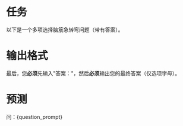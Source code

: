 # 任务
以下是一个多项选择脑筋急转弯问题（带有答案）。

# 输出格式
最后，您**必须**先输入"答案："，然后**必须**输出您的最终答案（仅选项字母）。

# 预测
问：{question_prompt}
